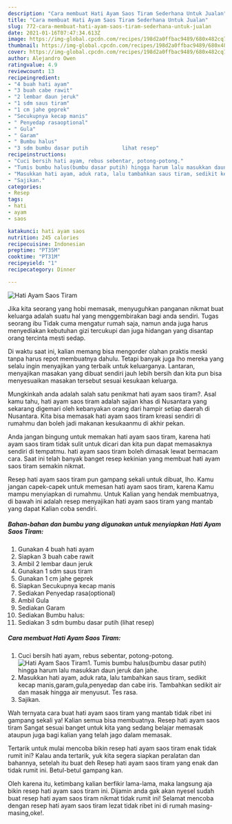 ```yaml
---
description: "Cara membuat Hati Ayam Saos Tiram Sederhana Untuk Jualan"
title: "Cara membuat Hati Ayam Saos Tiram Sederhana Untuk Jualan"
slug: 772-cara-membuat-hati-ayam-saos-tiram-sederhana-untuk-jualan
date: 2021-01-16T07:47:34.613Z
image: https://img-global.cpcdn.com/recipes/198d2a0ffbac9489/680x482cq70/hati-ayam-saos-tiram-foto-resep-utama.jpg
thumbnail: https://img-global.cpcdn.com/recipes/198d2a0ffbac9489/680x482cq70/hati-ayam-saos-tiram-foto-resep-utama.jpg
cover: https://img-global.cpcdn.com/recipes/198d2a0ffbac9489/680x482cq70/hati-ayam-saos-tiram-foto-resep-utama.jpg
author: Alejandro Owen
ratingvalue: 4.9
reviewcount: 13
recipeingredient:
- "4 buah hati ayam"
- "3 buah cabe rawit"
- "2 lembar daun jeruk"
- "1 sdm saus tiram"
- "1 cm jahe geprek"
- "Secukupnya kecap manis"
- " Penyedap rasaoptional"
- " Gula"
- " Garam"
- " Bumbu halus"
- "3 sdm bumbu dasar putih           lihat resep"
recipeinstructions:
- "Cuci bersih hati ayam, rebus sebentar, potong-potong."
- "Tumis bumbu halus(bumbu dasar putih) hingga harum lalu masukkan daun jeruk dan jahe."
- "Masukkan hati ayam, aduk rata, lalu tambahkan saus tiram, sedikit kecap manis,garam,gula,penyedap dan cabe iris. Tambahkan sedikit air dan masak hingga air menyusut. Tes rasa."
- "Sajikan."
categories:
- Resep
tags:
- hati
- ayam
- saos

katakunci: hati ayam saos 
nutrition: 245 calories
recipecuisine: Indonesian
preptime: "PT35M"
cooktime: "PT31M"
recipeyield: "1"
recipecategory: Dinner

---
```



![Hati Ayam Saos Tiram](https://img-global.cpcdn.com/recipes/198d2a0ffbac9489/680x482cq70/hati-ayam-saos-tiram-foto-resep-utama.jpg)

Jika kita seorang yang hobi memasak, menyuguhkan panganan nikmat buat keluarga adalah suatu hal yang menggembirakan bagi anda sendiri. Tugas seorang ibu Tidak cuma mengatur rumah saja, namun anda juga harus menyediakan kebutuhan gizi tercukupi dan juga hidangan yang disantap orang tercinta mesti sedap.

Di waktu  saat ini, kalian memang bisa mengorder olahan praktis meski tanpa harus repot membuatnya dahulu. Tetapi banyak juga lho mereka yang selalu ingin menyajikan yang terbaik untuk keluarganya. Lantaran, menyajikan masakan yang dibuat sendiri jauh lebih bersih dan kita pun bisa menyesuaikan masakan tersebut sesuai kesukaan keluarga. 



Mungkinkah anda adalah salah satu penikmat hati ayam saos tiram?. Asal kamu tahu, hati ayam saos tiram adalah sajian khas di Nusantara yang sekarang digemari oleh kebanyakan orang dari hampir setiap daerah di Nusantara. Kita bisa memasak hati ayam saos tiram kreasi sendiri di rumahmu dan boleh jadi makanan kesukaanmu di akhir pekan.

Anda jangan bingung untuk memakan hati ayam saos tiram, karena hati ayam saos tiram tidak sulit untuk dicari dan kita pun dapat memasaknya sendiri di tempatmu. hati ayam saos tiram boleh dimasak lewat bermacam cara. Saat ini telah banyak banget resep kekinian yang membuat hati ayam saos tiram semakin nikmat.

Resep hati ayam saos tiram pun gampang sekali untuk dibuat, lho. Kamu jangan capek-capek untuk memesan hati ayam saos tiram, karena Kamu mampu menyiapkan di rumahmu. Untuk Kalian yang hendak membuatnya, di bawah ini adalah resep menyajikan hati ayam saos tiram yang mantab yang dapat Kalian coba sendiri.

<!--inarticleads1-->

##### Bahan-bahan dan bumbu yang digunakan untuk menyiapkan Hati Ayam Saos Tiram:

1. Gunakan 4 buah hati ayam
1. Siapkan 3 buah cabe rawit
1. Ambil 2 lembar daun jeruk
1. Gunakan 1 sdm saus tiram
1. Gunakan 1 cm jahe geprek
1. Siapkan Secukupnya kecap manis
1. Sediakan  Penyedap rasa(optional)
1. Ambil  Gula
1. Sediakan  Garam
1. Sediakan  Bumbu halus:
1. Sediakan 3 sdm bumbu dasar putih           (lihat resep)




<!--inarticleads2-->

##### Cara membuat Hati Ayam Saos Tiram:

1. Cuci bersih hati ayam, rebus sebentar, potong-potong.
<img src="https://img-global.cpcdn.com/steps/537383eb7ad894ce/160x128cq70/hati-ayam-saos-tiram-langkah-memasak-1-foto.jpg" alt="Hati Ayam Saos Tiram">1. Tumis bumbu halus(bumbu dasar putih) hingga harum lalu masukkan daun jeruk dan jahe.
1. Masukkan hati ayam, aduk rata, lalu tambahkan saus tiram, sedikit kecap manis,garam,gula,penyedap dan cabe iris. Tambahkan sedikit air dan masak hingga air menyusut. Tes rasa.
1. Sajikan.




Wah ternyata cara buat hati ayam saos tiram yang mantab tidak ribet ini gampang sekali ya! Kalian semua bisa membuatnya. Resep hati ayam saos tiram Sangat sesuai banget untuk kita yang sedang belajar memasak ataupun juga bagi kalian yang telah jago dalam memasak.

Tertarik untuk mulai mencoba bikin resep hati ayam saos tiram enak tidak rumit ini? Kalau anda tertarik, yuk kita segera siapkan peralatan dan bahannya, setelah itu buat deh Resep hati ayam saos tiram yang enak dan tidak rumit ini. Betul-betul gampang kan. 

Oleh karena itu, ketimbang kalian berfikir lama-lama, maka langsung aja bikin resep hati ayam saos tiram ini. Dijamin anda gak akan nyesel sudah buat resep hati ayam saos tiram nikmat tidak rumit ini! Selamat mencoba dengan resep hati ayam saos tiram lezat tidak ribet ini di rumah masing-masing,oke!.

